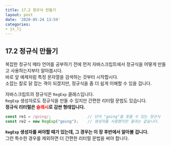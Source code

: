 ```yaml
---
title: 17.2 정규식 만들기
layout: post
date: '2020-05-24 13:59'
categories:
- js_lj
---
```


## 17.2 정규식 만들기

복잡한 정규식 메타 언어를 공부하기 전에 먼저 자바스크립트에서 정규식을 어떻게 만들고 사용하는지부터 
알아봅시다.  
바로 앞 예제처럼 특정 문자열을 검색하는 것부터 시작합시다.  
소잡는 칼로 닭 잡는 격이 되겠지만, 정규식을 좀 더 쉽게 이해할 수 있을 겁니다.

자바스크립트의 정규식은 `RegExp` 클래스입니다.  
`RegExp` 생성자로도 정규식을 만들 수 있지만 간편한 리터럴 문법도 있습니다.  
**정규식 리터럴은 <span style="color:red">슬래시</span>로 감싼 형태입니다.**

```javascript
const re1 = /going/;                // 단어 "going"을 찾을 수 있는 정규식
const re2 = new RegExp("going");    // 생성자를 사용했지만 결과는 같습니다.
```

**`RegExp` 생성자를 써야할 때가 있는데, 그 경우는 이 장 후반에서 알아볼 겁니다.**  
그런 특수한 경우를 제외하면 더 간편한 리터럴 문법을 써야 합니다.